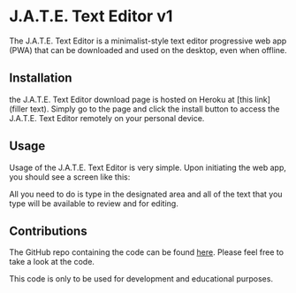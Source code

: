 # J.A.T.E. Text Editor v1

The J.A.T.E. Text Editor is a minimalist-style text editor progressive web app (PWA) that can be downloaded and used on the desktop, even when offline.

## Installation

the J.A.T.E. Text Editor download page is hosted on Heroku at [this link](filler text). Simply go to the page and click the install button to access the J.A.T.E. Text Editor remotely on your personal device.

## Usage

Usage of the J.A.T.E. Text Editor is very simple. Upon initiating the web app, you should see a screen like this:

All you need to do is type in the designated area and all of the text that you type will be available to review and for editing. 

## Contributions

The GitHub repo containing the code can be found [here](https://github.com/jhahnsheen/Text-Editor-v1). Please feel free to take a look at the code. 

This code is only to be used for development and educational purposes. 